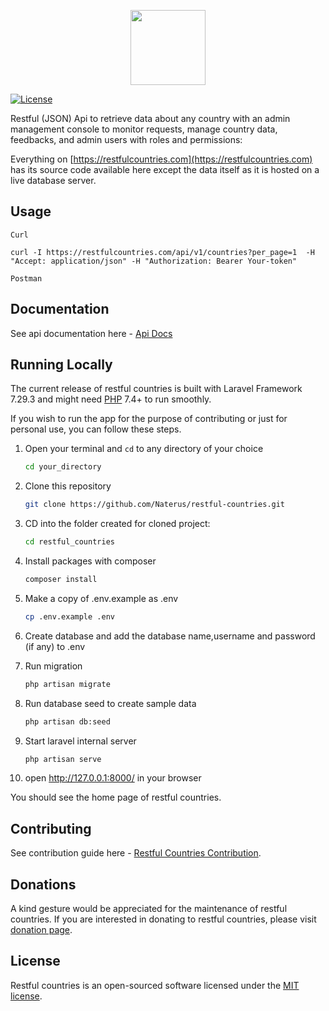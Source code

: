 <p align="center"><a href="https://restfulcountries.com" target="_blank"><img src="https://restfulcountries.com/storage/images/logo/restful-logo-VERTICAL-SVG.svg" width="120"></a></p>

<p align="center">

<a href="https://github.com/Naterus/restful-countries/blob/main/LICENSE"><img src="https://restfulcountries.com/storage/images/license-mit.svg" alt="License"></a>
</p>


Restful (JSON) Api to retrieve data about any country with an admin management console to monitor requests, manage country data, feedbacks, and admin users with roles and permissions:

Everything on [https://restfulcountries.com](https://restfulcountries.com) has its source code available here except the data itself as it is hosted on a live database server.

## Usage
`Curl`

```angular2html
curl -I https://restfulcountries.com/api/v1/countries?per_page=1  -H "Accept: application/json" -H "Authorization: Bearer Your-token"

```
`Postman`


## Documentation
See api documentation here -  [Api Docs](https://restfulcountries.com/api-documentation)

## Running Locally
The current release of restful countries is built with Laravel Framework 7.29.3 and might need [PHP](https://php.net) 7.4+ to run smoothly.

If you wish to run the app for the purpose of contributing or just for personal use, you can follow these steps.

1. Open your terminal and `cd` to any directory of your choice
    ```bash
    cd your_directory
   ```
2. Clone this repository
    ```bash
    git clone https://github.com/Naterus/restful-countries.git
    ```
3. CD into the folder created for cloned project:
    ```bash
    cd restful_countries
   ```
   
4. Install packages with composer
    ```bash
    composer install
   ```
5. Make a copy of .env.example as .env
    ```bash
    cp .env.example .env
   ```
6. Create database and add the database name,username and password (if any) to .env

7. Run migration
   ```bash
   php artisan migrate
   ```
8. Run database seed to create sample data
   ```bash
   php artisan db:seed
   ```
9. Start laravel internal server
    ```bash
    php artisan serve
   ```
10. open http://127.0.0.1:8000/ in your browser

You should see the home page of restful countries.

## Contributing

See contribution  guide here - [Restful Countries Contribution](https://laravel.com/docs/contributions).

## Donations

A kind gesture would be appreciated for the maintenance of restful countries. If you are interested in donating to restful countries, please visit [donation page](https://restfulcountries.com/donation).


## License

Restful countries is an open-sourced software licensed under the [MIT license](https://opensource.org/licenses/MIT).
